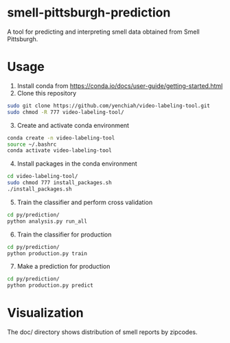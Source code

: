 # smell-pittsburgh-prediction
A tool for predicting and interpreting smell data obtained from Smell Pittsburgh.

# Usage
1. Install conda from https://conda.io/docs/user-guide/getting-started.html
2. Clone this repository
```sh
sudo git clone https://github.com/yenchiah/video-labeling-tool.git
sudo chmod -R 777 video-labeling-tool/
```
3. Create and activate conda environment
```sh
conda create -n video-labeling-tool
source ~/.bashrc
conda activate video-labeling-tool
```
4. Install packages in the conda environment
```sh
cd video-labeling-tool/
sudo chmod 777 install_packages.sh
./install_packages.sh
```
5. Train the classifier and perform cross validation
```sh
cd py/prediction/
python analysis.py run_all
```
6. Train the classifier for production
```sh
cd py/prediction/
python production.py train
```
7. Make a prediction for production
```sh
cd py/prediction/
python production.py predict
```

# Visualization
The doc/ directory shows distribution of smell reports by zipcodes.

